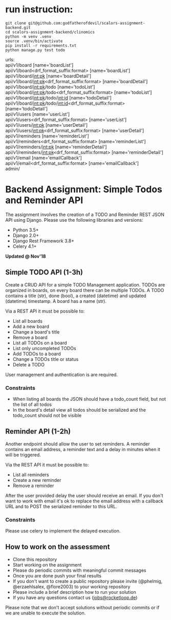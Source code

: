 # run instruction:
`git clone git@github.com:godfatherofdevil/scalors-assignment-backend.git`  
`cd scalors-assignment-backend/clinomics`  
`python -m venv .venv`   
`source .venv/bin/activate`   
`pip install -r requirements.txt`   
`python manage.py test todo`

urls:   
api/v1/board [name='boardList']   
api/v1/board<drf_format_suffix:format> [name='boardList']   
api/v1/board/<int:pk> [name='boardDetail']   
api/v1/board/<int:pk><drf_format_suffix:format> [name='boardDetail']   
api/v1/board/<int:pk>/todo [name='todoList']   
api/v1/board/<int:pk>/todo<drf_format_suffix:format> [name='todoList']   
api/v1/board/<int:pk>/todo/<int:id> [name='todoDetail']   
api/v1/board/<int:pk>/todo/<int:id><drf_format_suffix:format> [name='todoDetail']   
api/v1/users [name='userList']   
api/v1/users<drf_format_suffix:format> [name='userList']   
api/v1/users/<int:pk> [name='userDetail']   
api/v1/users/<int:pk><drf_format_suffix:format> [name='userDetail']   
api/v1/reminders [name='reminderList']   
api/v1/reminders<drf_format_suffix:format> [name='reminderList']   
api/v1/reminders/<int:pk> [name='reminderDetail']   
api/v1/reminders/<int:pk><drf_format_suffix:format> [name='reminderDetail']   
api/v1/email [name='emailCallback']   
api/v1/email<drf_format_suffix:format> [name='emailCallback']   
admin/

# Backend Assignment: Simple Todos and Reminder API

The assignment involves the creation of a TODO and Reminder REST JSON API using Django. Please use the following libraries and versions:

* Python 3.5+
* Django 2.0+
* Django Rest Framework 3.8+
* Celery 4.1+

**Updated @ Nov'18**

## Simple TODO API (1-3h)

Create a CRUD API for a simple TODO Management application. TODOs are organized in boards, on every board there can be multiple TODOs. A TODO contains a title (str), done (bool), a created (datetime) and updated (datetime) timestamp. A board has a name (str). 

Via a REST API it must be possible to:

*   List all boards
*   Add a new board
*   Change a board's title
*   Remove a board
*   List all TODOs on a board
*   List only uncompleted TODOs
*   Add TODOs to a board
*   Change a TODOs title or status
*   Delete a TODO

User management and authentication is are required.

### Constraints

*   When listing all boards the JSON should have a todo_count field, but not the list of all todos
*   In the board's detail view all todos should be serialized and the todo_count should not be visible

## Reminder API (1-2h)

Another endpoint should allow the user to set reminders. A reminder contains an email address, a reminder text and a delay in minutes when it will be triggered. 

Via the REST API it must be possible to:

*   List all reminders
*   Create a new reminder
*   Remove a reminder

After the user provided delay the user should receive an email. If you don't want to work with email it's ok to replace the email address with a callback URL and to POST the serialized reminder to this URL.

### Constraints

Please use celery to implement the delayed execution.

## How to work on the assessment

*   Clone this repository
*   Start working on the assignment
*   Please do periodic commits with meaningful commit messages
*   Once you are done push your final results
*   If you don't want to create a public repository please invite (@phelmig, @erzaehlsalex, @flore2003) to your working repository
*   Please include a brief description how to run your solution
*   If you have any questions contact us (jobs@rocketloop.de)

Please note that we don't accept solutions without periodic commits or if we are unable to execute the solution.

